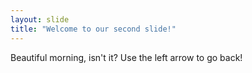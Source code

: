 ```yaml
---
layout: slide
title: "Welcome to our second slide!"
---
```

Beautiful morning, isn't it?
Use the left arrow to go back!
